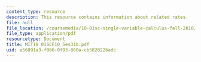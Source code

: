 ```yaml
---
content_type: resource
description: This resource contains information about related rates.
file: null
file_location: /coursemedia/18-01sc-single-variable-calculus-fall-2010/e56891a3f0660f93860acb5828226adc_MIT18_01SCF10_Ses31b.pdf
file_type: application/pdf
resourcetype: Document
title: MIT18_01SCF10_Ses31b.pdf
uid: e56891a3-f066-0f93-860a-cb5828226adc
---
```


